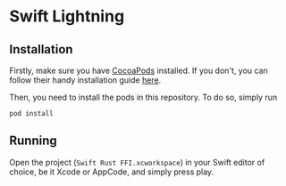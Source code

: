 # Swift Lightning

## Installation

Firstly, make sure you have [CocoaPods](https://cocoapods.org/) installed. 
If you don't, you can follow their handy installation guide [here](https://cocoapods.org/#install).

Then, you need to install the pods in this repository. To do so, simply run

```shell script
pod install
```

## Running

Open the project (`Swift Rust FFI.xcworkspace`) in your Swift editor of choice, be it Xcode or AppCode, and simply press play.